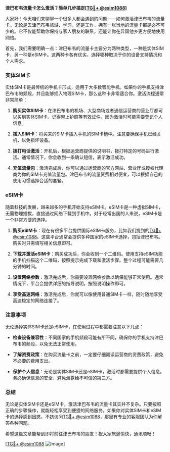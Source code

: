 **津巴布韦流量卡怎么激活？简单几步搞定[[TG💪+ @esim1088](https://t.me/s/esim1088)]**

大家好！今天咱们来聊聊一个很多人都会遇到的问题——如何激活津巴布韦的流量卡。无论是去津巴布韦旅游、学习，还是工作，拥有一张当地的流量卡都是必不可少的。它不仅能帮助你保持与家人朋友的联系，还能让你在异国他乡更方便地使用网络。

首先，我们需要明确一点：津巴布韦的流量卡主要分为两种类型，一种是实体SIM卡，另一种是eSIM卡。这两种卡各有优劣，选择哪种取决于你的设备支持情况和个人需求。

### 实体SIM卡

实体SIM卡是最传统的手机卡形式，适用于大多数智能手机。如果你的手机支持津巴布韦的频段，并且能够插入物理SIM卡，那么这种卡非常适合你。激活流程通常非常简单：

1. **购买实体SIM卡**：在津巴布韦的机场、大型商场或者通信运营商的营业厅都可以买到实体SIM卡。记得带上护照等有效证件，因为激活时可能需要登记个人信息。
   
2. **插入SIM卡**：将买来的SIM卡插入手机的SIM卡槽中。注意要确保手机已经关机，以免损坏设备。

3. **拨打电话激活**：开机后，根据运营商提供的说明书，拨打特定的号码进行激活。通常情况下，你会收到一条确认短信，表示激活成功。

4. **充值流量包**：激活完成后，你可以通过运营商的官方网站、营业厅或授权代理商为你的SIM卡充值流量包。津巴布韦的流量资费相对便宜，可以根据自己的使用习惯选择合适的套餐。

### eSIM卡

随着科技的发展，越来越多的手机开始支持eSIM卡。eSIM卡是一种虚拟SIM卡，无需物理插拔，直接通过网络下载到手机中。对于经常出国的人来说，eSIM卡是一个非常方便的选择。

1. **购买eSIM卡**：现在有很多平台提供国际eSIM卡服务，比如我们提到的[TG💪+ @esim1088](https://t.me/s/esim1088)。这些平台通常会提供多种国家的eSIM卡选择，包括津巴布韦。购买时只需填写相关信息即可。

2. **下载并激活eSIM卡**：购买成功后，你会收到一个二维码。使用支持eSIM功能的手机扫描这个二维码，按照提示完成下载和激活步骤。整个过程可能需要几分钟的时间。

3. **设置网络参数**：激活完成后，你需要设置网络参数以确保能够正常使用。通常情况下，平台会提供详细的指导说明，按照说明操作即可。

4. **享受高速网络**：激活完成后，你就可以像使用普通SIM卡一样，随时随地享受高速稳定的网络连接了。

### 注意事项

无论选择实体SIM卡还是eSIM卡，在使用过程中都需要注意以下几点：

- **检查设备兼容性**：不同国家的手机频段可能有所不同，确保你的手机支持津巴布韦的频段，以免无法正常使用。
  
- **了解资费政策**：在购买流量卡之前，一定要仔细阅读运营商的资费政策，避免不必要的费用支出。

- **保护个人信息**：无论是实体SIM卡还是eSIM卡，激活时都需要提供个人信息。务必确保信息的安全，避免泄露给不可信的第三方。

### 总结

无论是实体SIM卡还是eSIM卡，激活津巴布韦的流量卡其实并不复杂。只要按照正确的步骤操作，就能轻松享受到便捷的网络服务。如果你对实体SIM卡和eSIM卡的选择感到困惑，不妨访问[TG💪+ @esim1088](https://t.me/s/esim1088)，那里有专业的客服团队为你解答各种问题。

希望这篇文章能帮到即将前往津巴布韦的朋友！祝大家旅途愉快，通讯顺畅！

[[TG💪+ @esim1088](https://t.me/s/esim1088) ![Image](https://i.postimg.cc/4NQfJmqS/Snipaste-2025-05-13-00-14-12.png)]